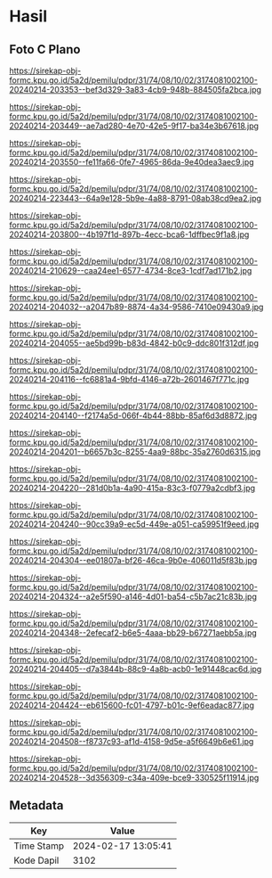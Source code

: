 # Hasil

## Foto C Plano

https://sirekap-obj-formc.kpu.go.id/5a2d/pemilu/pdpr/31/74/08/10/02/3174081002100-20240214-203353--bef3d329-3a83-4cb9-948b-884505fa2bca.jpg

https://sirekap-obj-formc.kpu.go.id/5a2d/pemilu/pdpr/31/74/08/10/02/3174081002100-20240214-203449--ae7ad280-4e70-42e5-9f17-ba34e3b67618.jpg

https://sirekap-obj-formc.kpu.go.id/5a2d/pemilu/pdpr/31/74/08/10/02/3174081002100-20240214-203550--fe11fa66-0fe7-4965-86da-9e40dea3aec9.jpg

https://sirekap-obj-formc.kpu.go.id/5a2d/pemilu/pdpr/31/74/08/10/02/3174081002100-20240214-223443--64a9e128-5b9e-4a88-8791-08ab38cd9ea2.jpg

https://sirekap-obj-formc.kpu.go.id/5a2d/pemilu/pdpr/31/74/08/10/02/3174081002100-20240214-203800--4b197f1d-897b-4ecc-bca6-1dffbec9f1a8.jpg

https://sirekap-obj-formc.kpu.go.id/5a2d/pemilu/pdpr/31/74/08/10/02/3174081002100-20240214-210629--caa24ee1-6577-4734-8ce3-1cdf7ad171b2.jpg

https://sirekap-obj-formc.kpu.go.id/5a2d/pemilu/pdpr/31/74/08/10/02/3174081002100-20240214-204032--a2047b89-8874-4a34-9586-7410e09430a9.jpg

https://sirekap-obj-formc.kpu.go.id/5a2d/pemilu/pdpr/31/74/08/10/02/3174081002100-20240214-204055--ae5bd99b-b83d-4842-b0c9-ddc801f312df.jpg

https://sirekap-obj-formc.kpu.go.id/5a2d/pemilu/pdpr/31/74/08/10/02/3174081002100-20240214-204116--fc6881a4-9bfd-4146-a72b-2601467f771c.jpg

https://sirekap-obj-formc.kpu.go.id/5a2d/pemilu/pdpr/31/74/08/10/02/3174081002100-20240214-204140--f2174a5d-066f-4b44-88bb-85af6d3d8872.jpg

https://sirekap-obj-formc.kpu.go.id/5a2d/pemilu/pdpr/31/74/08/10/02/3174081002100-20240214-204201--b6657b3c-8255-4aa9-88bc-35a2760d6315.jpg

https://sirekap-obj-formc.kpu.go.id/5a2d/pemilu/pdpr/31/74/08/10/02/3174081002100-20240214-204220--281d0b1a-4a90-415a-83c3-f0779a2cdbf3.jpg

https://sirekap-obj-formc.kpu.go.id/5a2d/pemilu/pdpr/31/74/08/10/02/3174081002100-20240214-204240--90cc39a9-ec5d-449e-a051-ca59951f9eed.jpg

https://sirekap-obj-formc.kpu.go.id/5a2d/pemilu/pdpr/31/74/08/10/02/3174081002100-20240214-204304--ee01807a-bf26-46ca-9b0e-406011d5f83b.jpg

https://sirekap-obj-formc.kpu.go.id/5a2d/pemilu/pdpr/31/74/08/10/02/3174081002100-20240214-204324--a2e5f590-a146-4d01-ba54-c5b7ac21c83b.jpg

https://sirekap-obj-formc.kpu.go.id/5a2d/pemilu/pdpr/31/74/08/10/02/3174081002100-20240214-204348--2efecaf2-b6e5-4aaa-bb29-b67271aebb5a.jpg

https://sirekap-obj-formc.kpu.go.id/5a2d/pemilu/pdpr/31/74/08/10/02/3174081002100-20240214-204405--d7a3844b-88c9-4a8b-acb0-1e91448cac6d.jpg

https://sirekap-obj-formc.kpu.go.id/5a2d/pemilu/pdpr/31/74/08/10/02/3174081002100-20240214-204424--eb615600-fc01-4797-b01c-9ef6eadac877.jpg

https://sirekap-obj-formc.kpu.go.id/5a2d/pemilu/pdpr/31/74/08/10/02/3174081002100-20240214-204508--f8737c93-af1d-4158-9d5e-a5f6649b6e61.jpg

https://sirekap-obj-formc.kpu.go.id/5a2d/pemilu/pdpr/31/74/08/10/02/3174081002100-20240214-204528--3d356309-c34a-409e-bce9-330525f11914.jpg


## Metadata

| Key        | Value               |
| ---------- | ------------------- |
| Time Stamp | 2024-02-17 13:05:41 |
| Kode Dapil | 3102                |



